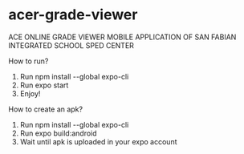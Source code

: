 # acer-grade-viewer
ACE ONLINE GRADE VIEWER MOBILE APPLICATION OF SAN FABIAN INTEGRATED SCHOOL SPED CENTER

How to run?

1. Run npm install --global expo-cli
2. Run expo start
3. Enjoy!


How to create an apk?

1. Run npm install --global expo-cli
2. Run expo build:android
3. Wait until apk is uploaded in your expo account
